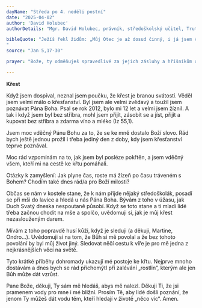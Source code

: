 ```yaml
---
dayName: "Středa po 4. neděli postní"
date: "2025-04-02"
author: 'David Holubec'
authorDetails: "Mgr. David Holubec, právník, středoškolský učitel, Trutnov"

bibleQuote: "Ježíš řekl židům: „Můj Otec je až dosud činný, i já jsem činný.“ To byl další důvod, proč se ho židé snažili zabít: nejen, že rušil sobotu, ale také, že nazýval Boha svým vlastním otcem a stavěl se tak Bohu naroveň. Ježíš jim na to řekl: „Amen, amen, pravím vám: Syn nemůže sám ze sebe konat nic, nýbrž jen to, co vidí, že koná Otec; co totiž koná on, koná stejně i Syn. Vždyť Otec Syna miluje a ukazuje mu všechno, co sám koná. A ukáže mu ještě větší skutky než tyto, takže budete žasnout. Neboť jako Otec křísí mrtvé a je oživuje, tak i Syn oživuje, koho chce. Otec totiž nikoho nesoudí, ale všechen soud odevzdal Synovi, aby všichni ctili Syna, jako ctí Otce. Kdo nectí Syna, nectí ani Otce, který ho poslal. Amen, amen, pravím vám: Kdo slyší mé slovo a věří tomu, který mě poslal, má věčný život a nepodléhá soudu, ale přešel už ze smrti do života. Amen, amen, pravím vám: Přichází hodina – ano, už je tady – kdy mrtví uslyší hlas Božího Syna a ti, kdo uslyší, budou žít. Jako totiž Otec má život sám v sobě, tak dal i Synovi, aby měl život sám v sobě, a obdařil ho mocí konat soud, protože je Syn člověka. Nedivte se tomu, neboť přichází hodina, kdy všichni v hrobech uslyší jeho hlas a vyjdou: ti, kdo konali dobro, budou vzkříšeni k životu, kdo páchali zlo, budou vzkříšeni k odsouzení. Já sám ze sebe nemohu dělat nic. Soudím podle toho, co slyším, a můj soud je spravedlivý, protože nehledám vůli svou, ale vůli toho, který mě poslal.“
"
source: "Jan 5,17-30"

prayer: "Bože, ty odměňuješ spravedlivé za jejich zásluhy a hříšníkům odpouštíš pro jejich pokání; milostivě vyslyš naše prosby a pomoz nám, abychom s pravou kajícností vyznali své viny a dosáhli odpuštění. Skrze tvého Syna…"

---
```


**Křest**

Když jsem dospíval, neznal jsem poučku, že křest je branou svátostí. Věděl jsem velmi málo o křesťanství. Byl jsem ale velmi zvědavý a toužil jsem poznávat Pána Boha. Psal se rok 2012, bylo mi 12 let a velmi jsem žíznil. A tak i když jsem byl bez stříbra, mohl jsem přijít, zásobit se a jíst, přijít a kupovat bez stříbra a zdarma víno a mléko (Iz 55,1).

Jsem moc vděčný Pánu Bohu za to, že se ke mně dostalo Boží slovo. Rád bych ještě jednou prožil i třeba jediný den z doby, kdy jsem křesťanství teprve poznával.

Moc rád vzpomínám na to, jak jsem byl posléze pokřtěn, a jsem vděčný všem, kteří mi na cestě ke křtu pomáhali.

Otázky k zamyšlení: Jak plyne čas, roste má žízeň po času tráveném s Bohem? Chodím také dnes rád/a pro Boží milosti?


Občas se nám v kostele stane, že k nám přijde nějaký středoškolák, posadí se při mši do lavice a hledá u nás Pána Boha. Bývám z toho v úžasu, jak Duch Svatý dneska nespoutaně působí. Když se toto stane a ti mladí lidé třeba začnou chodit na mše a spolčo, uvědomuji si, jak je můj křest nezaslouženým darem.

Mívám z toho popravdě husí kůži, když je sleduji (a děkuji, Martine, Ondro…). Uvědomuji si na tom, že Bůh si mě povolal a že bez tohoto povolání by byl můj život jiný. Sledovat něčí cestu k víře je pro mě jedna z nejkrásnějších věcí na světě.

Tyto krátké příběhy dohromady ukazují mé postoje ke křtu. Nejprve mnoho dostávám a dnes bych se rád přichomýtl při zalévání
„rostlin“, kterým ale jen Bůh může dát vzrůst.

Pane Bože, děkuji, Ty sám mě hledáš, abys mě nalezl. Děkuji Ti, že jsi pramenem vody pro mne i mé bližní. Prosím Tě, aby lidé došli poznání, že jenom Ty můžeš dát vodu těm, kteří hledají v životě „něco víc“. Amen.

